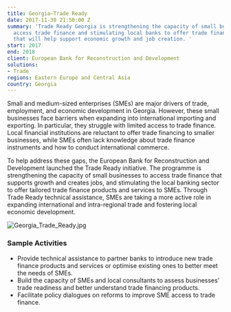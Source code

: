 ```yaml
---
title: Georgia—Trade Ready
date: 2017-11-30 21:50:00 Z
summary: 'Trade Ready Georgia is strengthening the capacity of small businesses to
  access trade finance and stimulating local banks to offer trade finance products
  that will help support economic growth and job creation. '
start: 2017
end: 2018
client: European Bank for Reconstruction and Development
solutions:
- Trade
regions: Eastern Europe and Central Asia
country: Georgia
---
```


Small and medium-sized enterprises (SMEs) are major drivers of trade, employment, and economic development in Georgia. However, these small businesses face barriers when expanding into international importing and exporting. In particular, they struggle with limited access to trade finance. Local financial institutions are reluctant to offer trade financing to smaller businesses, while SMEs often lack knowledge about trade finance instruments and how to conduct international commerce.

To help address these gaps, the European Bank for Reconstruction and Development launched the Trade Ready initiative. The programme is strengthening the capacity of small businesses to access trade finance that supports growth and creates jobs, and stimulating the local banking sector to offer tailored trade finance products and services to SMEs. Through Trade Ready technical assistance, SMEs are taking a more active role in expanding international and intra-regional trade and fostering local economic development.

![Georgia_Trade_Ready.jpg](/uploads/Georgia_Trade_Ready.jpg)

### Sample Activities

* Provide technical assistance to partner banks to introduce new trade finance products and services or optimise existing ones to better meet the needs of SMEs.
* Build the capacity of SMEs and local consultants to assess businesses’ trade readiness and better understand trade financing products.
* Facilitate policy dialogues on reforms to improve SME access to trade finance.